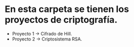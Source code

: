# En esta carpeta se tienen los proyectos de criptografía.

- Proyecto 1 -> Cifrado de Hill.
- Proyecto 2 -> Criptosistema RSA.

